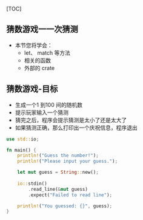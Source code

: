 [TOC]

## 猜数游戏一一次猜测

+ 本节您将学会：
  + let、 match 等方法
  + 相关的函数
  + 外部的 crate

## 猜数游戏-目标

+ 生成一个1 到100 间的随机数
+ 提示玩家输入一个猜测
+ 猜完之后，程序会提示猜测是太小了还是太大了
+ 如果猜测正确，那么打印出一个庆祝信息，程序退出

``` rust
use std::io;

fn main() {
    println!("Guess the number!");
    println!("Please input your guess.");

    let mut guess = String::new();
    
    io::stdin()
        .read_line(&mut guess)
        .expect("Failed to read line");

    println!("You guessed: {}", guess);
}
```